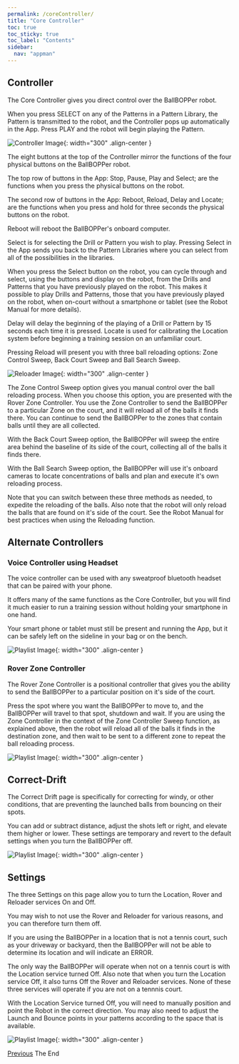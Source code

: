 ```yaml
---
permalink: /coreController/
title: "Core Controller"
toc: true
toc_sticky: true
toc_label: "Contents"
sidebar:
  nav: "appman"
---
```


## Controller

The Core Controller gives you direct control over the BallBOPPer robot. 

When you press SELECT on any of the Patterns in a Pattern Library, the Pattern is transmitted to the robot, and the Controller pops up automatically in the App. Press PLAY and the robot will begin playing the Pattern. 

![Controller Image](../assets/images/Controller.jpg){: width="300" .align-center }

The eight buttons at the top of the Controller mirror the functions of the four physical buttons on the BallBOPPer robot.

The top row of buttons in the App: Stop, Pause, Play and Select; are the functions when you press the physical buttons on the robot.

The second row of buttons in the App: Reboot, Reload, Delay and Locate; are the functions when you press and hold for three seconds the physical buttons on the robot.

Reboot will reboot the BallBOPPer's onboard computer. 

Select is for selecting the Drill or Pattern you wish to play. Pressing Select in the App sends you back to the Pattern Libraries where you can select from all of the possibilities in the libraries. 

When you press the Select button on the robot, you can cycle through and select, using the buttons and display on the robot, from the Drills and Patterns that you have previously played on the robot. This makes it possible to play Drills and Patterns, those that you have previously played on the robot, when on-court without a smartphone or tablet (see the Robot Manual for more details). 

Delay will delay the beginning of the playing of a Drill or Pattern by 15 seconds each time it is pressed. Locate is used for calibrating the Location system before beginning a training session on an unfamiliar court.

Pressing Reload will present you with three ball reloading options: Zone Control Sweep, Back Court Sweep and Ball Search Sweep.

![Reloader Image](../assets/images/ReloaderOptions.jpg){: width="300" .align-center }

The Zone Control Sweep option gives you manual control over the ball reloading process. When you choose this option, you are presented with the Rover Zone Controller. You use the Zone Controller to send the BallBOPPer to a particular Zone on the court, and it will reload all of the balls it finds there. You can continue to send the BallBOPPer to the zones that contain balls until they are all collected.

With the Back Court Sweep option, the BallBOPPer will sweep the entire area behind the baseline of its side of the court, collecting all of the balls it finds there. 

With the Ball Search Sweep option, the BallBOPPer will use it's onboard cameras to locate concentrations of balls and plan and execute it's own reloading process.

Note that you can switch between these three methods as needed, to expedite the reloading of the balls. Also note that the robot will only reload the balls that are found on it's side of the court. See the Robot Manual for best practices when using the Reloading function.

## Alternate Controllers

### Voice Controller using Headset

The voice controller can be used with any sweatproof bluetooth headset that can be paired with your phone. 

It offers many of the same functions as the Core Controller, but you will find it much easier to run a training session without holding your smartphone in one hand. 

Your smart phone or tablet must still be present and running the App, but it can be safely left on the sideline in your bag or on the bench.

![Playlist Image](../assets/images/VoiceController.jpg){: width="300" .align-center }

### Rover Zone Controller

The Rover Zone Controller is a positional controller that gives you the ability to send the BallBOPPer to a particular position on it's side of the court. 

Press the spot where you want the BallBOPPer to move to, and the BallBOPPer will travel to that spot, shutdown and wait. If you are using the Zone Controller in the context of the Zone Controller Sweep function, as explained above, then the robot will reload all of the balls it finds in the destination zone, and then wait to be sent to a different zone to repeat the ball reloading process.

![Playlist Image](../assets/images/RoverController.jpg){: width="300" .align-center }

## Correct-Drift

The Correct Drift page is specifically for correcting for windy, or other conditions, that are preventing the launched balls from bouncing on their spots. 

You can add or subtract distance, adjust the shots left or right, and elevate them higher or lower. These settings are temporary and revert to the default settings when you turn the BallBOPPer off.

![Playlist Image](../assets/images/CorrectDrift.jpg){: width="300" .align-center }

## Settings

The three Settings on this page allow you to turn the Location, Rover and Reloader services On and Off. 

You may wish to not use the Rover and Reloader for various reasons, and you can therefore turn them off. 

If you are using the BallBOPPer in a location that is not a tennis court, such as your driveway or backyard, then the BallBOPPer will not be able to determine its location and will indicate an ERROR. 

The only way the BallBOPPer will operate when not on a tennis court is with the Location service turned Off. Also note that when you turn the Location service Off, it also turns Off the Rover and Reloader services. None of these three services will operate if you are not on a tennnis court. 

With the Location Service turned Off, you will need to manually position and point the Robot in the correct direction. You may also need to adjust the Launch and Bounce points in your patterns according to the space that is available. 

![Playlist Image](../assets/images/ControllerSettings.png){: width="300" .align-center }

  <nav class="pagination">
      <a href="/BallBOPPer/shotDesigner/" class="pagination--pager" title="Shot Designer">Previous</a>
        <a class="pagination--pager disabled">The End</a> 
  </nav>
  

